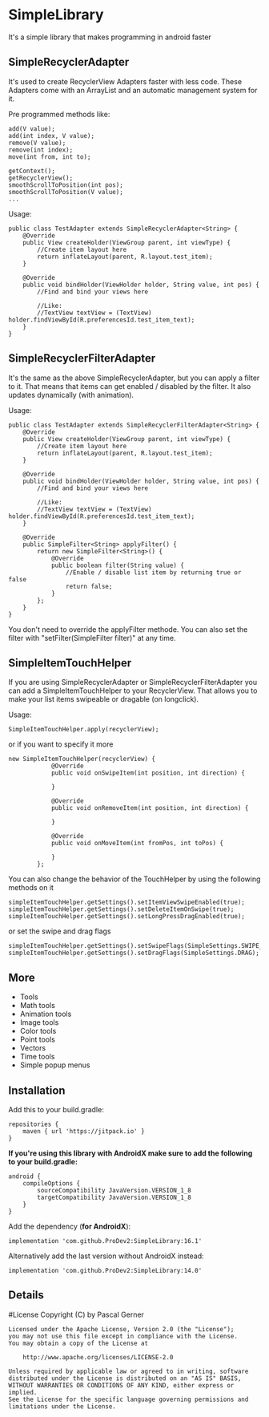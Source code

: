 # SimpleLibrary
It's a simple library that makes programming in android faster

## SimpleRecyclerAdapter
It's used to create RecyclerView Adapters faster with less code. 
These Adapters come with an ArrayList and an automatic management system for it.

Pre programmed methods like:
```
add(V value);
add(int index, V value);
remove(V value);
remove(int index);
move(int from, int to);

getContext();
getRecyclerView();
smoothScrollToPosition(int pos);
smoothScrollToPosition(V value);
...
```

Usage:
```
public class TestAdapter extends SimpleRecyclerAdapter<String> {
    @Override
    public View createHolder(ViewGroup parent, int viewType) {
        //Create item layout here
        return inflateLayout(parent, R.layout.test_item);
    }

    @Override
    public void bindHolder(ViewHolder holder, String value, int pos) {
        //Find and bind your views here
        
        //Like:
        //TextView textView = (TextView) holder.findViewById(R.preferencesId.test_item_text);
    }
}
```

## SimpleRecyclerFilterAdapter
It's the same as the above SimpleRecyclerAdapter, but you can apply a filter to it.
That means that items can get enabled / disabled by the filter. It also updates dynamically (with animation).

Usage:
```
public class TestAdapter extends SimpleRecyclerFilterAdapter<String> {
    @Override
    public View createHolder(ViewGroup parent, int viewType) {
        //Create item layout here
        return inflateLayout(parent, R.layout.test_item);
    }

    @Override
    public void bindHolder(ViewHolder holder, String value, int pos) {
        //Find and bind your views here
        
        //Like:
        //TextView textView = (TextView) holder.findViewById(R.preferencesId.test_item_text);
    }
    
    @Override
    public SimpleFilter<String> applyFilter() {
        return new SimpleFilter<String>() {
            @Override
            public boolean filter(String value) {
                //Enable / disable list item by returning true or false
                return false;
            }
        };
    }
}
```
You don't need to override the applyFilter methode. You can also set the filter with "setFilter(SimpleFilter filter)" at any time.

## SimpleItemTouchHelper
If you are using SimpleRecyclerAdapter or SimpleRecyclerFilterAdapter you can add a SimpleItemTouchHelper to your RecyclerView.
That allows you to make your list items swipeable or dragable (on longclick).

Usage:
```
SimpleItemTouchHelper.apply(recyclerView);
```
or if you want to specify it more
```
new SimpleItemTouchHelper(recyclerView) {
            @Override
            public void onSwipeItem(int position, int direction) {
                
            }

            @Override
            public void onRemoveItem(int position, int direction) {
                
            }

            @Override
            public void onMoveItem(int fromPos, int toPos) {
                
            }
        };
```

You can also change the behavior of the TouchHelper by using the following methods on it
```
simpleItemTouchHelper.getSettings().setItemViewSwipeEnabled(true);
simpleItemTouchHelper.getSettings().setDeleteItemOnSwipe(true);
simpleItemTouchHelper.getSettings().setLongPressDragEnabled(true);
```
or set the swipe and drag flags
```
simpleItemTouchHelper.getSettings().setSwipeFlags(SimpleSettings.SWIPE_START_END);
simpleItemTouchHelper.getSettings().setDragFlags(SimpleSettings.DRAG);
```

## More
* Tools
* Math tools
* Animation tools
* Image tools
* Color tools
* Point tools
* Vectors
* Time tools
* Simple popup menus

## Installation
Add this to your build.gradle:
```
repositories {
    maven { url 'https://jitpack.io' }
}
```

**If you're using this library with AndroidX make sure to add the following to your build.gradle:**
```
android {
    compileOptions {
        sourceCompatibility JavaVersion.VERSION_1_8
        targetCompatibility JavaVersion.VERSION_1_8
    }
}
```


Add the dependency (**for AndroidX**):
```
implementation 'com.github.ProDev2:SimpleLibrary:16.1'
```

Alternatively add the last version without AndroidX instead:
```
implementation 'com.github.ProDev2:SimpleLibrary:14.0'
```

## Details
#License Copyright (C) by Pascal Gerner
```
Licensed under the Apache License, Version 2.0 (the "License");
you may not use this file except in compliance with the License.
You may obtain a copy of the License at

	http://www.apache.org/licenses/LICENSE-2.0

Unless required by applicable law or agreed to in writing, software
distributed under the License is distributed on an "AS IS" BASIS,
WITHOUT WARRANTIES OR CONDITIONS OF ANY KIND, either express or implied.
See the License for the specific language governing permissions and
limitations under the License.
```
